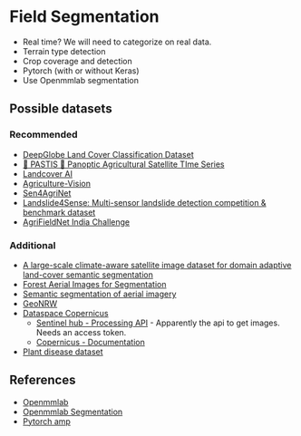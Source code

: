 # Field Segmentation

- Real time? We will need to categorize on real data.
- Terrain type detection
- Crop coverage and detection
- Pytorch (with or without Keras)
- Use Openmmlab segmentation

## Possible datasets

### Recommended

- [DeepGlobe Land Cover Classification Dataset](https://www.kaggle.com/datasets/balraj98/deepglobe-land-cover-classification-dataset)
- [🌾 PASTIS 🌾 Panoptic Agricultural Satellite TIme Series](https://github.com/VSainteuf/pastis-benchmark)
- [Landcover AI](https://landcover.ai.linuxpolska.com/)
- [Agriculture-Vision](https://github.com/SHI-Labs/Agriculture-Vision?tab=readme-ov-file#dataset)
- [Sen4AgriNet](https://github.com/Orion-AI-Lab/S4A)
- [Landslide4Sense: Multi-sensor landslide detection competition & benchmark dataset](https://github.com/iarai/Landslide4Sense-2022)
- [AgriFieldNet India Challenge](https://zindi.africa/competitions/agrifieldnet-india-challenge)

### Additional

- [A large-scale climate-aware satellite image dataset for domain adaptive land-cover semantic segmentation](https://github.com/Linwei-Chen/CASID)
- [Forest Aerial Images for Segmentation](https://www.kaggle.com/datasets/quadeer15sh/augmented-forest-segmentation/data)
- [Semantic segmentation of aerial imagery](https://www.kaggle.com/datasets/humansintheloop/semantic-segmentation-of-aerial-imagery/data)
- [GeoNRW](https://www.kaggle.com/datasets/javidtheimmortal/geonrw)
- [Dataspace Copernicus](https://dataspace.copernicus.eu/explore-data)
	- [Sentinel hub - Processing API](https://dataspace.copernicus.eu/analyse/apis/sentinel-hub) - Apparently the api to get images. Needs an access token. 
	- [Copernicus - Documentation](https://documentation.dataspace.copernicus.eu/Home.html)
- [Plant disease dataset](https://www.kaggle.com/datasets/vipoooool/new-plant-diseases-dataset)

## References

- [Openmmlab](https://github.com/open-mmlab)
- [Openmmlab Segmentation](https://github.com/open-mmlab/mmsegmentation)
- [Pytorch amp](https://pytorch.org/docs/stable/amp.html)
